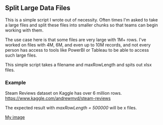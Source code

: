 ## Split Large Data Files
This is a simple script I wrote out of necessity. Often times I'm asked to take a large files and split these files into smaller chunks so that teams can begin working with them.

The use case here is that some files are very large with 1M+ rows. I've worked on files with 4M, 6M, and even up to 10M records, and not every person has access to tools like PowerBI or Tableau to be able to access such large files.

This simple script takes a filename and maxRowLength and spits out xlsx files.

### Example
Steam Reviews dataset on Kaggle has over 6 million rows. 
https://www.kaggle.com/andrewmvd/steam-reviews

The expected result with *maxRowLength = 500000* will be x files.

[My image](jces1.github.com/Split-Data-File/images/output.png)

